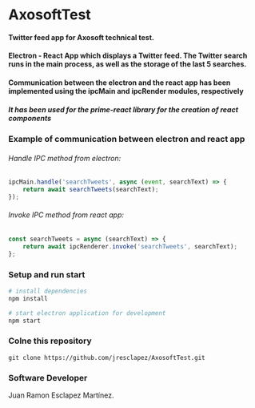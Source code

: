 
# AxosoftTest
#### Twitter feed app  for Axosoft technical test. 
#### Electron - React App which displays a Twitter feed. The Twitter search runs in the main process, as well as the storage of the last 5 searches.


#### Communication between the electron and the react app has been implemented using the ipcMain and ipcRender modules, respectively

##### It has been used for the prime-react library for the creation of react components

### Example of communication between electron and react app
###### Handle IPC method from electron:
```js
ipcMain.handle('searchTweets', async (event, searchText) => {
    return await searchTweets(searchText);
});
```
###### Invoke IPC method from react app:
```js
const searchTweets = async (searchText) => {
    return await ipcRenderer.invoke('searchTweets', searchText);
};
```

### Setup and run start 

``` bash
# install dependencies
npm install

# start electron application for development
npm start
```

### Colne this repository
```git
git clone https://github.com/jresclapez/AxosoftTest.git
```

### Software Developer

Juan Ramon Esclapez Martínez.
